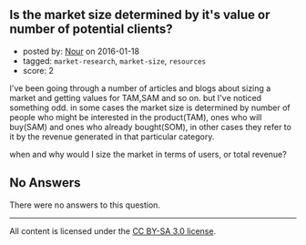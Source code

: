 ## Is the market size determined by it's value or number of potential clients?

- posted by: [Nour](https://stackexchange.com/users/3792255/nour) on 2016-01-18
- tagged: `market-research`, `market-size`, `resources`
- score: 2

I've been going through a number of articles and blogs about sizing a market and getting values for TAM,SAM and so on. but I've noticed something odd. in some cases the market size is determined by number of people who might be interested in the product(TAM), ones who will buy(SAM) and ones who already bought(SOM), in other cases they refer to it by the revenue generated in that particular category. 

when and why would I size the market in terms of users, or total revenue? 

## No Answers

There were no answers to this question.


---

All content is licensed under the [CC BY-SA 3.0 license](https://creativecommons.org/licenses/by-sa/3.0/).
